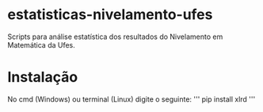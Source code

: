 # estatisticas-nivelamento-ufes
Scripts para análise estatística dos resultados do Nivelamento em Matemática da Ufes.
# Instalação
No cmd (Windows) ou terminal (Linux) digite o seguinte:
'''
pip install xlrd
'''
